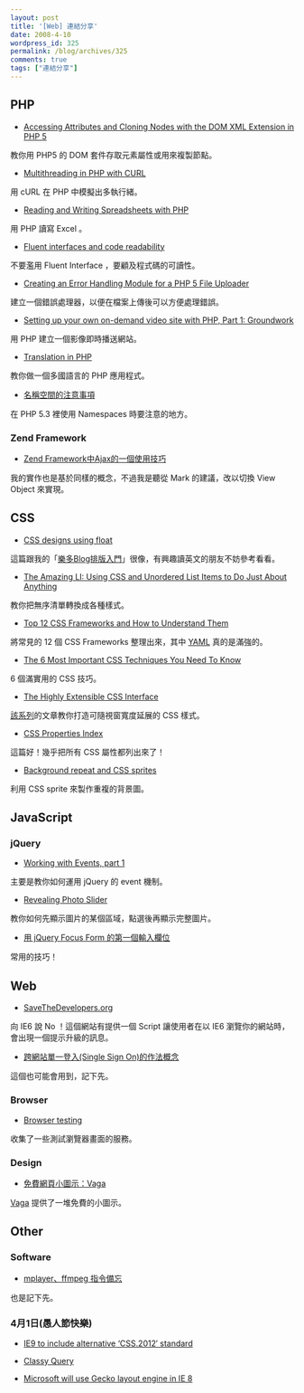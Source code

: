 ```yaml
---
layout: post
title: '[Web] 連結分享'
date: 2008-4-10
wordpress_id: 325
permalink: /blog/archives/325
comments: true
tags: ["連結分享"]
---
```


<!--more-->

## PHP

* [Accessing Attributes and Cloning Nodes with the DOM XML Extension in PHP 5](http://www.devshed.com/c/a/PHP/Accessing-Attributes-and-Cloning-Nodes-with-the-DOM-XML-Extension-in-PHP-5/) 

教你用 PHP5 的 DOM 套件存取元素屬性或用來複製節點。 

* [Multithreading in PHP with CURL](http://www.ibuildings.nl/blog/archives/811-Multithreading-in-PHP-with-CURL.html)

用  cURL 在 PHP 中模擬出多執行緒。

* [Reading and Writing Spreadsheets with PHP](http://devzone.zend.com/article/3336-Reading-and-Writing-Spreadsheets-with-PHP) 

用 PHP 讀寫 Excel 。 

* [Fluent interfaces and code readability](http://devforhire.blogspot.com/2008/03/fluent-interfaces-and-code-readability.html)

不要濫用 Fluent Interface ，要顧及程式碼的可讀性。 

* [Creating an Error Handling Module for a PHP 5 File Uploader](http://www.devshed.com/c/a/PHP/Creating-an-Error-Handling-Module-for-a-PHP-5-File-Uploader/) 

建立一個錯誤處理器，以便在檔案上傳後可以方便處理錯誤。

* [Setting up your own on-demand video site with PHP, Part 1: Groundwork](http://www.ibm.com/developerworks/edu/os-dw-os-php-ondemvideo1.html?ca=drs-tp1408) 

用 PHP 建立一個影像即時播送網站。

* [Translation in PHP](http://verens.com/archives/2008/04/03/translation-in-php/)

教你做一個多國語言的 PHP 應用程式。

* [名稱空間的注意事項](http://blog.pixnet.net/HACGIS/post/16081003)

在 PHP 5.3 裡使用 Namespaces 時要注意的地方。 



### Zend Framework

* [Zend Framework中Ajax的一個使用技巧](http://www.phpchina.com/bbs/thread-56702-1-1.html) 

我的實作也是基於同樣的概念，不過我是聽從 Mark 的建議，改以切換 View Object 來實現。 



## CSS

* [CSS designs using float](http://devorbit.net/english/css-designs-using-float/)

這篇跟我的「[樂多Blog排版入門](http://blog.roodo.com/jaceju/archives/152005.html)」很像，有興趣讀英文的朋友不妨參考看看。

* [The Amazing LI: Using CSS and Unordered List Items to Do Just About Anything](http://bitsonewmedia.com/permalink/the_amazing_li) 

教你把無序清單轉換成各種樣式。 

* [Top 12 CSS Frameworks and How to Understand Them](http://speckyboy.com/2008/03/28/top-12-css-frameworks-and-how-to-understand-them/)

將常見的 12 個 CSS Frameworks 整理出來，其中 [YAML](http://www.yaml.de/en/) 真的是滿強的。 

* [The 6 Most Important CSS Techniques You Need To Know](http://trevordavis.net/blog/tutorial/the-6-most-important-css-techniques-you-need-to-know/) 

6 個滿實用的 CSS 技巧。 

* [The Highly Extensible CSS Interface](http://cameronmoll.com/articles/extensible-css/) 

[該系列](http://cameronmoll.com/archives/2008/02/the_highly_extensible_css_interface_the_series/)的文章教你打造可隨視窗寬度延展的 CSS 樣式。 

* [CSS Properties Index](http://meiert.com/en/indices/css-properties/)

這篇好！幾乎把所有 CSS 屬性都列出來了！ 

* [Background repeat and CSS sprites](http://www.phpied.com/background-repeat-and-css-sprites/)

利用 CSS sprite 來製作重複的背景圖。 



## JavaScript

###  jQuery

* [Working with Events, part 1](http://www.learningjquery.com/2008/03/working-with-events-part-1) 

主要是教你如何運用 jQuery 的 event 機制。 

* [Revealing Photo Slider](http://css-tricks.com/revealing-photo-slider/)

教你如何先顯示圖片的某個區域，點選後再顯示完整圖片。

* [用 jQuery Focus Form 的第一個輸入欄位](http://plog.longwin.com.tw/programming/2008/04/02/focus_on_first_form_element_2008) 

常用的技巧！



## Web
* [SaveTheDevelopers.org](http://www.savethedevelopers.org/) 

向 IE6 說 No ！這個網站有提供一個 Script 讓使用者在以 IE6 瀏覽你的網站時，會出現一個提示升級的訊息。 

* [跨網站單一登入(Single Sign On)的作法概念](http://blog.blueshop.com.tw/topcat/archive/2008/04/03/54681.aspx)

這個也可能會用到，記下先。



### Browser

* [Browser testing](http://stylizedweb.com/2008/03/25/browser-testing/) 

收集了一些測試瀏覽器畫面的服務。



### Design

* [ 免費網頁小圖示：Vaga](http://blog.yoren.info/2008/04/01/495/)

[Vaga](http://www.tenbytwenty.com/products/icon-sets/vaga) 提供了一堆免費的小圖示。 



## Other 

### Software
* [ mplayer、ffmpeg 指令備忘](http://cha.homeip.net/blog/archives/2008/03/mplayerffmpeg.html)

也是記下先。



### 4月1日(愚人節快樂)

* [IE9 to include alternative ‘CSS.2012′ standard](http://www.css3.info/ie9-to-include-alternative-css2012-standard/)

* [Classy Query](http://ejohn.org/blog/classy-query/)

* [Microsoft will use Gecko layout engine in IE 8](http://www.robertnyman.com/2008/04/01/microsoft-will-use-gecko-layout-engine-in-ie-8/)


